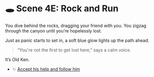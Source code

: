 
# 🕳️ Scene 4E: Rock and Run

You dive behind the rocks, dragging your friend with you. You zigzag through the canyon until you’re hopelessly lost.

Just as panic starts to set in, a soft blue glow lights up the path ahead.

> “You're not the first to get lost here,” says a calm voice.

It’s Old Ken.

- ✨ [Accept his help and follow him](./scene5D.md)
